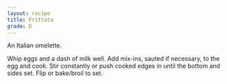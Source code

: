 ```yaml
---
layout: recipe
title: Frittata
grade: D
---
```

<!-- stub -->
An Italian omelette. 
<!-- endstub -->

Whip eggs and a dash of milk well. Add mix-ins, sauted if
necessary, to the egg and cook. Stir constantly or push cooked edges in until 
the bottom and sides set. Flip or bake/broil to set.